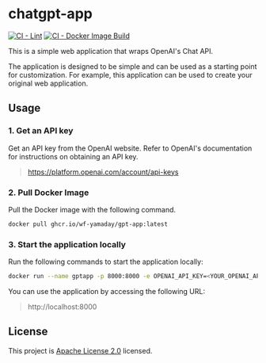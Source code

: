 # chatgpt-app

[![CI - Lint](https://github.com/wf-yamaday/chatgpt-app/actions/workflows/ci.yml/badge.svg)](https://github.com/wf-yamaday/chatgpt-app/actions/workflows/ci.yml)
[![CI - Docker Image Build](https://github.com/wf-yamaday/chatgpt-app/actions/workflows/ci-build.yml/badge.svg)](https://github.com/wf-yamaday/chatgpt-app/actions/workflows/ci-build.yml)

This is a simple web application that wraps OpenAI's Chat API.

The application is designed to be simple and can be used as a starting point for customization.
For example, this application can be used to create your original web application.

## Usage

### 1. Get an API key

Get an API key from the OpenAI website. Refer to OpenAI's documentation for instructions on obtaining an API key.

> https://platform.openai.com/account/api-keys

### 2. Pull Docker Image

Pull the Docker image with the following command.

```sh
docker pull ghcr.io/wf-yamaday/gpt-app:latest
```

### 3. Start the application locally

Run the following commands to start the application locally:

```sh
docker run --name gptapp -p 8000:8000 -e OPENAI_API_KEY=<YOUR_OPENAI_API_KEY> ghcr.io/wf-yamaday/gpt-app:latest
```

You can use the application by accessing the following URL:

> http://localhost:8000

## License

This project is [Apache License 2.0](https://github.com/wf-yamaday/chatgpt-app/blob/main/LICENSE) licensed.
